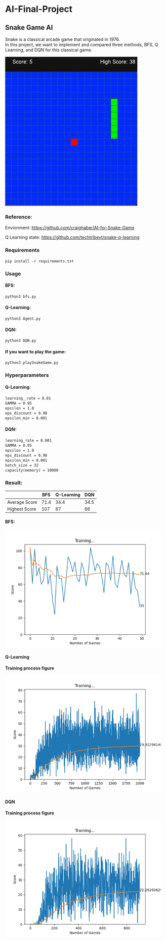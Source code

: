 # AI-Final-Project
## Snake Game AI

Snake is a classical arcade game that originated in 1976.  
In this project, we want to implement and compared three methods, BFS, Q Learning, and DQN for this classical game.

![alt text](https://github.com/chi1027/AI-Final-Project/blob/main/image/train_aftersometime.gif)

### Reference:
Envionment: https://github.com/craighaber/AI-for-Snake-Game

Q Learning state: https://github.com/techtribeyt/snake-q-learning

### Requirements

```
pip install -r requirements.txt
```

### Usage

#### BFS:
```
python3 bfs.py
```
#### Q-Learning:
```
python3 Agent.py
```
#### DQN:
```
python3 DQN.py
```
#### If you want to play the game:
```
python3 playSnakeGame.py
```
### Hyperparameters

#### Q-Learning:
```
learning＿rate = 0.01  
GAMMA = 0.95  
epsilon = 1.0  
eps_discount = 0.98  
epsilon_min = 0.001  
```
#### DQN:
```
learning_rate = 0.001
GAMMA = 0.95
epsilon = 1.0
eps_discount = 0.98
epsilon_min = 0.001
batch_size = 32  
capacity(memory) = 10000
```
### Result:

| | BFS | Q-Learning | DQN  |
| --- | --- | --- | --- |
| Average Score | 71.4 | 34.4 | 34.5 |
| Highest Score | 107  | 67   | 66   |

#### BFS:
![alt text](https://github.com/chi1027/AI-Final-Project/blob/main/image/BFS.png)

#### Q-Learning

**Training process figure**

![alt text](https://github.com/chi1027/AI-Final-Project/blob/main/image/qlearning_train.png)


#### DQN
**Training process figure**

![alt text](https://github.com/chi1027/AI-Final-Project/blob/main/image/DQN_train.png)




